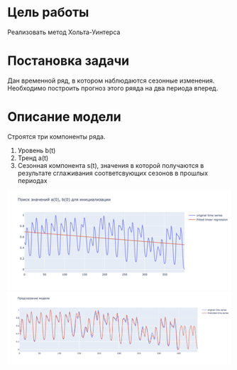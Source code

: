# Цель работы
Реализовать метод Хольта-Уинтерса

# Постановка задачи
Дан временной ряд, в котором наблюдаются сезонные изменения. Необходимо построить прогноз этого ряяда на два периода вперед.


# Описание модели
Строятся три компоненты ряда.
1. Уровень b(t)
2. Тренд a(t)
3. Сезонная компонента s(t), значения в которой получаются в результате сглаживания соответсвующих сезонов в прошлых периодах


![alt text](image.png)
![alt text](image-1.png)